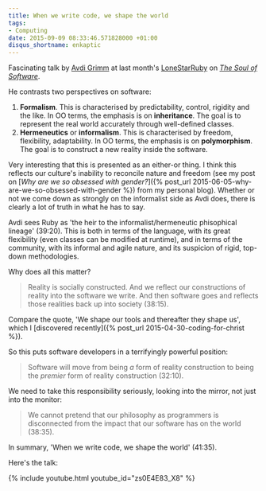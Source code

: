 ```yaml
---
title: When we write code, we shape the world
tags:
- Computing
date: 2015-09-09 08:33:46.571828000 +01:00
disqus_shortname: enkaptic
---
```

Fascinating talk by [Avdi Grimm](http://about.avdi.org/) at last month's [LoneStarRuby](http://www.lonestarruby.org/) on [_The Soul of Software_](https://www.youtube.com/watch?v=zs0E4E83_X8).

He contrasts two perspectives on software:

1. **Formalism**. This is characterised by predictability, control, rigidity and the like. In OO terms, the emphasis is on **inheritance**. The goal is to represent the real world accurately through well-defined classes.
1. **Hermeneutics** or **informalism**. This is characterised by freedom, flexibility, adaptability. In OO terms, the emphasis is on **polymorphism**. The goal is to construct a new reality inside the software.

Very interesting that this is presented as an either-or thing. I think this reflects our culture's inability to reconcile nature and freedom (see my post on [_Why are we so obsessed with gender?_]({% post_url 2015-06-05-why-are-we-so-obsessed-with-gender %}) from my personal blog). Whether or not we come down as strongly on the informalist side as Avdi does, there is clearly a lot of truth in what he has to say.

Avdi sees Ruby as 'the heir to the informalist/hermeneutic phisophical lineage' (39:20). This is both in terms of the language, with its great flexibility (even classes can be modified at runtime), and in terms of the community, with its informal and agile nature, and its suspicion of rigid, top-down methodologies.

Why does all this matter?

> Reality is socially constructed. And we reflect our constructions of reality into the software we write. And then software goes and reflects those realities back up into society (38:15).

Compare the quote, 'We shape our tools and thereafter they shape us', which I [discovered recently]({% post_url 2015-04-30-coding-for-christ %}).

So this puts software developers in a terrifyingly powerful position:

> Software will move from being _a_ form of reality construction to being the _premier_ form of reality construction (32:10).

We need to take this responsibility seriously, looking into the mirror, not just into the monitor:

> We cannot pretend that our philosophy as programmers is disconnected from the impact that our software has on the world (38:35).

In summary, 'When we write code, we shape the world' (41:35).

Here's the talk:

{% include youtube.html youtube_id="zs0E4E83_X8" %}
